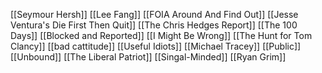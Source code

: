 [[Seymour Hersh]]
[[Lee Fang]]
[[FOIA Around And Find Out]]
[[Jesse Ventura's Die First Then Quit]]
[[The Chris Hedges Report]]
[[The 100 Days]]
[[Blocked and Reported]]
[[I Might Be Wrong]]
[[The Hunt for Tom Clancy]]
[[bad cattitude]]
[[Useful Idiots]]
[[Michael Tracey]]
[[Public]]
[[Unbound]]
[[The Liberal Patriot]]
[[Singal-Minded]]
[[Ryan Grim]]